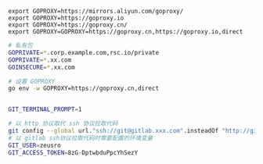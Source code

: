 
    export GOPROXY=https://mirrors.aliyun.com/goproxy/
    export GOPROXY=https://goproxy.io
    export GOPROXY=https://goproxy.cn/
    export GOPROXY=GOPROXY=https://goproxy.cn,https://goproxy.io,direct


```bash
# 私有包
GOPRIVATE=*.corp.example.com,rsc.io/private
GOPRIVATE=*.xx.com
GOINSECURE=*.xx.com

# 设置 GOPROXY
go env -w GOPROXY=https://goproxy.cn,direct


GIT_TERMINAL_PROMPT=1

# 以 http 协议取代 ssh 协议拉取代码
git config --global url."ssh://git@gitlab.xxx.com".insteadOf "http://gitlab.xxx.com"
# 以 gitlab ssh协议拉取代码时需要配置的环境变量
GIT_USER=zeusro
GIT_ACCESS_TOKEN=8zG-DptwbduPpcYhSezY
```
